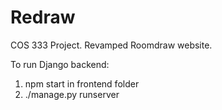 # Redraw
COS 333 Project.  Revamped Roomdraw website.

To run Django backend:
  1) npm start in frontend folder
  2) ./manage.py runserver
